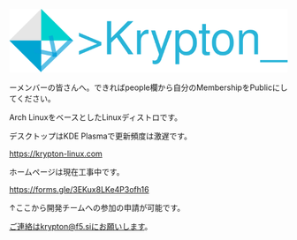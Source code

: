 <img src="https://raw.githubusercontent.com/krypton-linux/krypton-artworks/refs/heads/main/logo/logo.svg"></img>

ーメンバーの皆さんへ。できればpeople欄から自分のMembershipをPublicにしてください。

Arch LinuxをベースとしたLinuxディストロです。

デスクトップはKDE Plasmaで更新頻度は激遅です。

https://krypton-linux.com

ホームページは現在工事中です。

https://forms.gle/3EKux8LKe4P3ofh16

↑ここから開発チームへの参加の申請が可能です。

ご連絡はkrypton@f5.siにお願いします。
